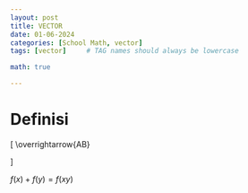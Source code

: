 ```yaml
---
layout: post
title: VECTOR
date: 01-06-2024
categories: [School Math, vector]
tags: [vector]     # TAG names should always be lowercase

math: true

---
```

# Definisi
\[
    \overrightarrow{AB}

\]

$f(x)+f(y) = f(xy)$ 